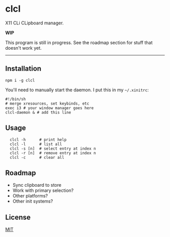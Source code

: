 # clcl

X11 CLi CLipboard manager.

**WIP**

This program is still in progress. See the roadmap section for stuff that
doesn't work yet.

--------

## Installation

`npm i -g clcl`

You'll need to manually start the daemon. I put this in my `~/.xinitrc`:

```shell
#!/bin/sh
# merge xresources, set keybinds, etc
exec i3 # your window manager goes here
clcl-daemon & # add this line
```

## Usage

```
  clcl -h      # print help
  clcl -l      # list all
  clcl -s [n]  # select entry at index n
  clcl -r [n]  # remove entry at index n
  clcl -c      # clear all
```

## Roadmap

* Sync clipboard to store
* Work with primary selection?
* Other platforms?
* Other init systems?

## License

[MIT](./LICENSE.md)
